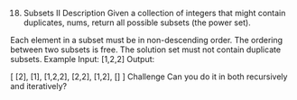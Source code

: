 18. Subsets II
Description
Given a collection of integers that might contain duplicates, nums, return all possible subsets (the power set).

Each element in a subset must be in non-descending order.
The ordering between two subsets is free.
The solution set must not contain duplicate subsets.
Example
Input: [1,2,2]
Output:

[
  [2],
  [1],
  [1,2,2],
  [2,2],
  [1,2],
  []
]
Challenge
Can you do it in both recursively and iteratively?
